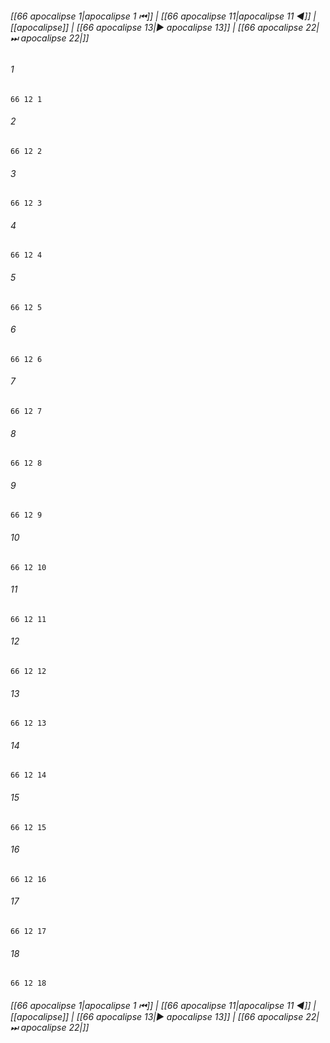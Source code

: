 
###### [[66 apocalipse 1|apocalipse 1 ⏮]] | [[66 apocalipse 11|apocalipse 11 ◀]] | [[apocalipse]] | [[66 apocalipse 13|▶ apocalipse 13]] | [[66 apocalipse 22|⏭ apocalipse 22|]]

###### 1
``` verse
66 12 1 
```
###### 2
``` verse
66 12 2 
```
###### 3
``` verse
66 12 3 
```
###### 4
``` verse
66 12 4 
```
###### 5
``` verse
66 12 5 
```
###### 6
``` verse
66 12 6 
```
###### 7
``` verse
66 12 7 
```
###### 8
``` verse
66 12 8 
```
###### 9
``` verse
66 12 9 
```
###### 10
``` verse
66 12 10 
```
###### 11
``` verse
66 12 11 
```
###### 12
``` verse
66 12 12 
```
###### 13
``` verse
66 12 13 
```
###### 14
``` verse
66 12 14 
```
###### 15
``` verse
66 12 15 
```
###### 16
``` verse
66 12 16 
```
###### 17
``` verse
66 12 17 
```
###### 18
``` verse
66 12 18 
```

###### [[66 apocalipse 1|apocalipse 1 ⏮]] | [[66 apocalipse 11|apocalipse 11 ◀]] | [[apocalipse]] | [[66 apocalipse 13|▶ apocalipse 13]] | [[66 apocalipse 22|⏭ apocalipse 22|]]

